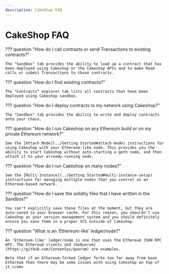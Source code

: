 ```yaml
---
description: CakeShop FAQ
---
```


# CakeShop FAQ

??? question "How do I call contracts or send Transactions to existing contracts?"

    The "Sandbox" tab provides the ability to load up a contract that has been deployed using Cakeshop or the Cakeshop APIs and to make Read calls or submit Transactions to those contracts.

??? question "How do I find existing contracts?"

    The "Contracts" explorer tab lists all contracts that have been deployed using Cakeshop sandbox.

??? question "How do I deploy contracts to my network using Cakeshop?"

    The "Sandbox" tab provides the ability to write and deploy contracts onto your chain.

??? question "How do I run Cakeshop on any Ethereum build or on my private Ethereum network?"

    See the [Attach Mode](../Getting Started#attach-mode) instructions for using Cakeshop with your Ethereum-like node. This provides you the ability to start Cakeshop without auto-starting a geth node, and then attach it to your already-running node.

??? question "How do I run Cakeshop on many nodes?"

    See the [Multi-Instance](../Getting Started#multi-instance-setup) instructions for managing multiple nodes that you control on an Ethereum-based network.

??? question "How do I save the solidity files that I have written in the Sandbox?"

    You can't explicitly save these files at the moment, but they are auto-saved to your browser cache. For this reason, you shouldn't use Cakeshop as your version management system and you should definitely ensure you save them in a proper VCS outside of Cakeshop.

??? question "What is an 'Ethereum-like' ledger/node?"

    An 'Ethereum-like' ledger/node is one that uses the Ethereum JSON RPC API. The Ethereum clients and [GoQuorum](https://github.com/ConsenSys/quorum) are examples.

    Note that if an Ethereum-forked ledger forks too far away from base Ethereum then there may be some issues with using Cakeshop on top of it.</em>
